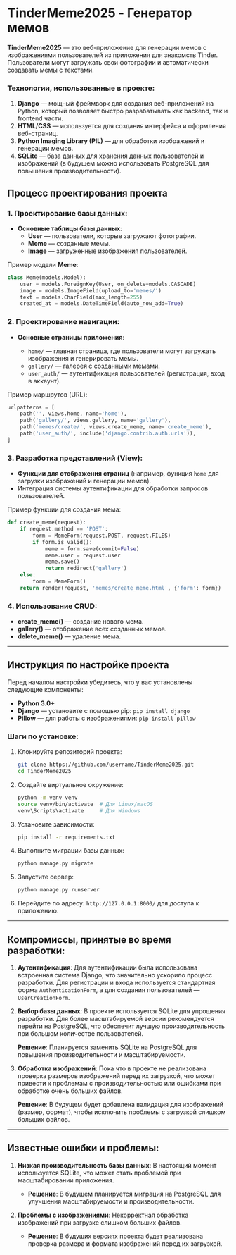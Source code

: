 # TinderMeme2025 - Генератор мемов

**TinderMeme2025** — это веб-приложение для генерации мемов с изображениями пользователей из приложения для знакомств Tinder. Пользователи могут загружать свои фотографии и автоматически создавать мемы с текстами.

### Технологии, использованные в проекте:
1. **Django** — мощный фреймворк для создания веб-приложений на Python, который позволяет быстро разрабатывать как backend, так и frontend части.
2. **HTML/CSS** — используется для создания интерфейса и оформления веб-страниц.
3. **Python Imaging Library (PIL)** — для обработки изображений и генерации мемов.
4. **SQLite** — база данных для хранения данных пользователей и изображений (в будущем можно использовать PostgreSQL для повышения производительности).


## Процесс проектирования проекта

### 1. Проектирование базы данных:
- **Основные таблицы базы данных**:
    - **User** — пользователи, которые загружают фотографии.
    - **Meme** — созданные мемы.
    - **Image** — загруженные изображения пользователей.

Пример модели **Meme**:
```python
class Meme(models.Model):
    user = models.ForeignKey(User, on_delete=models.CASCADE)
    image = models.ImageField(upload_to='memes/')
    text = models.CharField(max_length=255)
    created_at = models.DateTimeField(auto_now_add=True)
````

### 2. Проектирование навигации:

* **Основные страницы приложения**:

  * `home/` — главная страница, где пользователи могут загружать изображения и генерировать мемы.
  * `gallery/` — галерея с созданными мемами.
  * `user_auth/` — аутентификация пользователей (регистрация, вход в аккаунт).

Пример маршрутов (URL):

```python
urlpatterns = [
    path('', views.home, name='home'),
    path('gallery/', views.gallery, name='gallery'),
    path('memes/create/', views.create_meme, name='create_meme'),
    path('user_auth/', include('django.contrib.auth.urls')),
]
```

### 3. Разработка представлений (View):

* **Функции для отображения страниц** (например, функция `home` для загрузки изображений и генерации мемов).
* Интеграция системы аутентификации для обработки запросов пользователей.

Пример функции для создания мема:

```python
def create_meme(request):
    if request.method == 'POST':
        form = MemeForm(request.POST, request.FILES)
        if form.is_valid():
            meme = form.save(commit=False)
            meme.user = request.user
            meme.save()
            return redirect('gallery')
    else:
        form = MemeForm()
    return render(request, 'memes/create_meme.html', {'form': form})
```

### 4. Использование CRUD:

* **create\_meme()** — создание нового мема.
* **gallery()** — отображение всех созданных мемов.
* **delete\_meme()** — удаление мема.

---

## Инструкция по настройке проекта

Перед началом настройки убедитесь, что у вас установлены следующие компоненты:

* **Python 3.0+**
* **Django** — установите с помощью pip: `pip install django`
* **Pillow** — для работы с изображениями: `pip install pillow`

### Шаги по установке:

1. Клонируйте репозиторий проекта:

   ```bash
   git clone https://github.com/username/TinderMeme2025.git
   cd TinderMeme2025
   ```

2. Создайте виртуальное окружение:

   ```bash
   python -m venv venv
   source venv/bin/activate  # Для Linux/macOS
   venv\Scripts\activate     # Для Windows
   ```

3. Установите зависимости:

   ```bash
   pip install -r requirements.txt
   ```

4. Выполните миграции базы данных:

   ```bash
   python manage.py migrate
   ```

5. Запустите сервер:

   ```bash
   python manage.py runserver
   ```

6. Перейдите по адресу: `http://127.0.0.1:8000/` для доступа к приложению.

---

## Компромиссы, принятые во время разработки:

1. **Аутентификация**: Для аутентификации была использована встроенная система Django, что значительно ускорило процесс разработки. Для регистрации и входа используется стандартная форма `AuthenticationForm`, а для создания пользователей — `UserCreationForm`.

2. **Выбор базы данных**: В проекте используется SQLite для упрощения разработки. Для более масштабируемой версии рекомендуется перейти на PostgreSQL, что обеспечит лучшую производительность при большом количестве пользователей.

   **Решение**: Планируется заменить SQLite на PostgreSQL для повышения производительности и масштабируемости.

3. **Обработка изображений**: Пока что в проекте не реализована проверка размеров изображений перед их загрузкой, что может привести к проблемам с производительностью или ошибками при обработке очень больших файлов.

   **Решение**: В будущем будет добавлена валидация для изображений (размер, формат), чтобы исключить проблемы с загрузкой слишком больших файлов.

---

## Известные ошибки и проблемы:

1. **Низкая производительность базы данных**: В настоящий момент используется SQLite, что может стать проблемой при масштабировании приложения.

   * **Решение**: В будущем планируется миграция на PostgreSQL для улучшения масштабируемости и производительности.

2. **Проблемы с изображениями**: Некорректная обработка изображений при загрузке слишком больших файлов.

   * **Решение**: В будущих версиях проекта будет реализована проверка размера и формата изображений перед их загрузкой.

